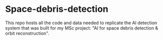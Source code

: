 # Space-debris-detection

This repo hosts all the code and data needed to replicate the AI detection system that was built for my MSc project: "AI for space debris detection & orbit reconstruction".
